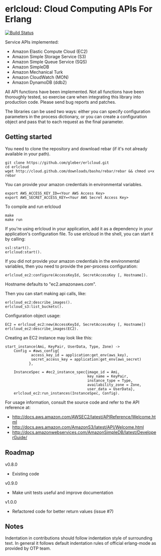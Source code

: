 # erlcloud: Cloud Computing APIs For Erlang #

[![Build Status](https://secure.travis-ci.org/alertlogic/erlcloud.png?branch=master)](http://travis-ci.org/alertlogic/erlcloud)

Service APIs implemented:

- Amazon Elastic Compute Cloud (EC2)
- Amazon Simple Storage Service (S3)
- Amazon Simple Queue Service (SQS)
- Amazon SimpleDB
- Amazon Mechanical Turk
- Amazon CloudWatch (MON)
- Amazon DynamoDB (ddb2) 

All API functions have been implemented.  Not all functions have been thoroughly tested, so exercise care when integrating this library into production code.  Please send bug reports and patches.

The libraries can be used two ways: either you can specify configuration parameters in the process dictionary, or you can create a configuration object and pass that to each request as the final parameter.

## Getting started ##
You need to clone the repository and download rebar (if it's not already available in your path).

```
git clone https://github.com/gleber/erlcloud.git
cd erlcloud
wget http://cloud.github.com/downloads/basho/rebar/rebar && chmod u+x rebar
```

You can provide your amazon credentials in environmental variables.

```
export AWS_ACCESS_KEY_ID=<Your AWS Access Key>
export AWS_SECRET_ACCESS_KEY=<Your AWS Secret Access Key>
```
To compile and run erlcloud
```
make
make run
```

If you're using erlcloud in your application, add it as a dependency in your application's configuration file.  To use erlcloud in the shell, you can start it by calling:

```
ssl:start().
erlcloud:start().
```


If you did not provide your amazon credentials in the environmental variables, then you need to provide the per-process configuration:

```
erlcloud_ec2:configure(AccessKeyId, SecretAccessKey [, Hostname]).
```

Hostname defaults to "ec2.amazonaws.com".


Then you can start making api calls, like:

```
erlcloud_ec2:describe_images().
erlcloud_s3:list_buckets().
```

Configuration object usage:

```
EC2 = erlcloud_ec2:new(AccessKeyId, SecretAccessKey [, Hostname])
erlcloud_ec2:describe_images(EC2).
```

Creating an EC2 instance may look like this:
```
start_instance(Ami, KeyPair, UserData, Type, Zone) ->
    Config = #aws_config{
            access_key_id = application:get_env(aws_key),
            secret_access_key = application:get_env(aws_secret)
           },

    InstanceSpec = #ec2_instance_spec{image_id = Ami,
                                      key_name = KeyPair,
                                      instance_type = Type,
                                      availability_zone = Zone,
                                      user_data = UserData},
    erlcloud_ec2:run_instances(InstanceSpec, Config).
```

For usage information, consult the source code and refer to the API reference at:

- http://docs.aws.amazon.com/AWSEC2/latest/APIReference/Welcome.html
- http://docs.aws.amazon.com/AmazonS3/latest/API/Welcome.html
- http://docs.amazonwebservices.com/AmazonSimpleDB/latest/DeveloperGuide/

## Roadmap ##

v0.8.0
* Existing code

v0.9.0
* Make unit tests useful and improve documentation

v1.0.0
* Refactored code for better return values (issue #7)

## Notes ##

Indentation in contributions should follow indentation style of surrounding text. In general it follows default indentation rules of official erlang-mode as provided by OTP team.
